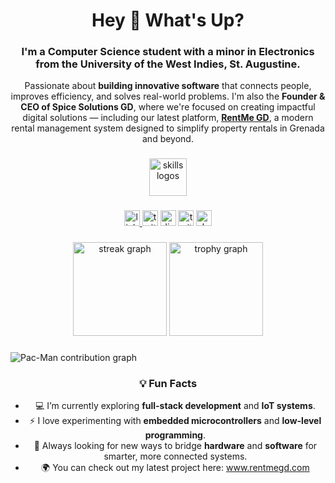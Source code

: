 <h1 align="center">Hey 👋 What's Up?</h1>

###

<h3 align="center">
I'm a Computer Science student with a minor in Electronics from the University of the West Indies, St. Augustine.
</h3>

<p align="center">
  Passionate about <strong>building innovative software</strong> that connects people, improves efficiency, and solves real-world problems.  
  I'm also the <strong>Founder & CEO of Spice Solutions GD</strong>, where we're focused on creating impactful digital solutions — including our latest platform, 
  <a href="https://www.rentmegd.com" target="_blank"><strong>RentMe GD</strong></a>, a modern rental management system designed to simplify property rentals in Grenada and beyond.
</p>

###

<div align="center">
  <img src="https://skillicons.dev/icons?i=ts,nextjs,tailwind,storybook,graphql,go,rust,nestjs,py,aws" height="60" alt="skills logos" />
</div>

###

<div align="center">
  <a href="https://www.linkedin.com/in/henry-sylvester-775204252/" target="_blank">
    <img src="https://img.shields.io/static/v1?message=LinkedIn&logo=linkedin&label=&color=0077B5&logoColor=white&style=for-the-badge" height="25" alt="linkedin logo" />
  </a>
  <img src="https://img.shields.io/static/v1?message=Twitter&logo=twitter&label=&color=1DA1F2&logoColor=white&style=for-the-badge" height="25" alt="twitter logo" />
  <img src="https://img.shields.io/static/v1?message=Discord&logo=discord&label=&color=7289DA&logoColor=white&style=for-the-badge" height="25" alt="discord logo" />
  <img src="https://img.shields.io/static/v1?message=Twitch&logo=twitch&label=&color=9146FF&logoColor=white&style=for-the-badge" height="25" alt="twitch logo" />
  <img src="https://img.shields.io/static/v1?message=dev.to&logo=dev.to&label=&color=0A0A0A&logoColor=white&style=for-the-badge" height="25" alt="devto logo" />
</div>

###

<div align="center">
  <img src="https://streak-stats.demolab.com?user=YOUR_GITHUB_USERNAME&locale=en&mode=daily&theme=dracula&hide_border=false&border_radius=5" height="150" alt="streak graph" />
  <img src="https://github-profile-trophy.vercel.app?username=YOUR_GITHUB_USERNAME&theme=dracula&column=-1&row=1&margin-w=8&margin-h=8" height="150" alt="trophy graph" />
</div>

###

<picture>
  <source media="(prefers-color-scheme: dark)" srcset="https://raw.githubusercontent.com/funky473/funky473/output/pacman-contribution-graph-dark.svg">
  <source media="(prefers-color-scheme: light)" srcset="https://raw.githubusercontent.com/funky473/funky473/output/pacman-contribution-graph.svg">
  <img alt="Pac-Man contribution graph" src="https://raw.githubusercontent.com/funky473/funky473/output/pacman-contribution-graph.svg">
</picture>



###

<h3 align="center">💡 Fun Facts</h3>

<ul align="center">
  <li>💻 I’m currently exploring <strong>full-stack development</strong> and <strong>IoT systems</strong>.</li>
  <li>⚡ I love experimenting with <strong>embedded microcontrollers</strong> and <strong>low-level programming</strong>.</li>
  <li>🚀 Always looking for new ways to bridge <strong>hardware</strong> and <strong>software</strong> for smarter, more connected systems.</li>
  <li>🌍 You can check out my latest project here: <a href="https://www.rentmegd.com" target="_blank">www.rentmegd.com</a></li>
</ul>

